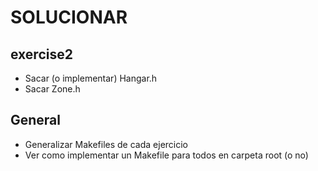 # SOLUCIONAR

## exercise2

- Sacar (o implementar) Hangar.h
- Sacar Zone.h

## General

- Generalizar Makefiles de cada ejercicio
- Ver como implementar un Makefile para todos en carpeta root (o no)